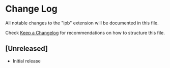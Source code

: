 # Change Log

All notable changes to the "lpb" extension will be documented in this file.

Check [Keep a Changelog](http://keepachangelog.com/) for recommendations on how to structure this file.

## [Unreleased]

- Initial release